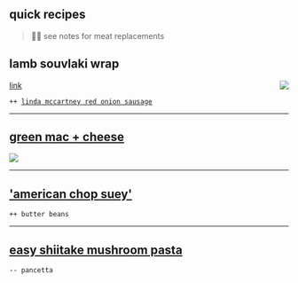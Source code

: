 ## quick recipes

> 🍖🚫 see notes for meat replacements

## lamb souvlaki wrap

<img src="http://munchies-images.vice.com/wp_upload/lamb-souvlaki.jpg?crop=1xw:0.8xh;*,*&resize=300:*" align="right" />

[link](https://munchies.vice.com/en_uk/recipes/lamb-souvlaki-wrap)

`++ `[`linda mccartney red onion sausage`](http://www.lindamccartneyfoods.co.uk/our-food/frozen-range/vegetarian-red-onion-rosemary-sausages/)  

----

## [green mac + cheese](https://munchies.vice.com/en_uk/recipes/green-macaroni-and-cheese)  
<img src="http://munchies-images.vice.com/wp_upload/pesto-mac-and-cheese-munchies.jpg?crop=1xw:0.4xh;*,*&resize=300:*" />

----

## ['american chop suey'](http://www.seriouseats.com/recipes/2014/09/american-chop-suey-johnny-marzetti-beefaroni-hamburger-helper-goulash-italian-american-recipe.html)  
`++ butter beans`

----

## [easy shiitake mushroom pasta](http://www.seriouseats.com/recipes/2014/10/pasta-pancetta-shiitake-mushrooms-parmesan-recipe.html)  
`-- pancetta`
